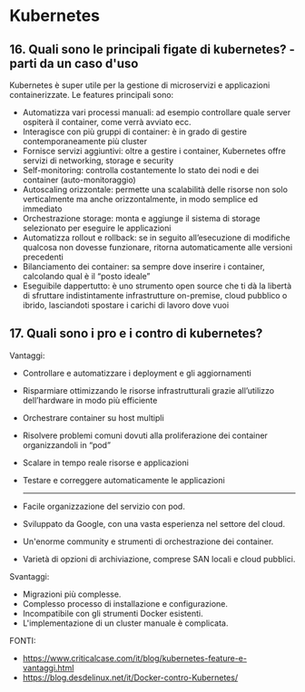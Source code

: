 # Kubernetes

## 16. Quali sono le principali figate di kubernetes? - parti da un caso d'uso

Kubernetes è super utile per la gestione di microservizi e applicazioni containerizzate. Le features principali sono:


- Automatizza vari processi manuali: ad esempio controllare quale server ospiterà il container, come verrà avviato ecc.
- Interagisce con più gruppi di container: è in grado di gestire contemporaneamente più cluster
- Fornisce servizi aggiuntivi: oltre a gestire i container, Kubernetes offre servizi di networking, storage e security
- Self-monitoring: controlla costantemente lo stato dei nodi e dei container (auto-monitoraggio)
- Autoscaling orizzontale: permette una scalabilità delle risorse non solo verticalmente ma anche orizzontalmente, in modo semplice ed immediato
- Orchestrazione storage: monta e aggiunge il sistema di storage selezionato per eseguire le applicazioni
- Automatizza rollout e rollback: se in seguito all’esecuzione di modifiche qualcosa non dovesse funzionare, ritorna automaticamente alle versioni precedenti
- Bilanciamento dei container: sa sempre dove inserire i container, calcolando qual è il “posto ideale”
- Eseguibile dappertutto: è uno strumento open source che ti dà la libertà di sfruttare indistintamente infrastrutture on-premise, cloud pubblico o ibrido, lasciandoti spostare i carichi di lavoro dove vuoi

## 17. Quali sono i pro e i contro di kubernetes?
Vantaggi:

- Controllare e automatizzare i deployment e gli aggiornamenti
- Risparmiare ottimizzando le risorse infrastrutturali grazie all’utilizzo dell’hardware in modo più efficiente
- Orchestrare container su host multipli
- Risolvere problemi comuni dovuti alla proliferazione dei container organizzandoli in “pod” 
- Scalare in tempo reale risorse e applicazioni
- Testare e correggere automaticamente le applicazioni

  ----
- Facile organizzazione del servizio con pod.
- Sviluppato da Google, con una vasta esperienza nel settore del cloud.
- Un'enorme community e strumenti di orchestrazione dei container.
- Varietà di opzioni di archiviazione, comprese SAN locali e cloud pubblici.

Svantaggi:

- Migrazioni più complesse.
- Complesso processo di installazione e configurazione.
- Incompatibile con gli strumenti Docker esistenti.
- L'implementazione di un cluster manuale è complicata.




FONTI:
- https://www.criticalcase.com/it/blog/kubernetes-feature-e-vantaggi.html
- https://blog.desdelinux.net/it/Docker-contro-Kubernetes/

